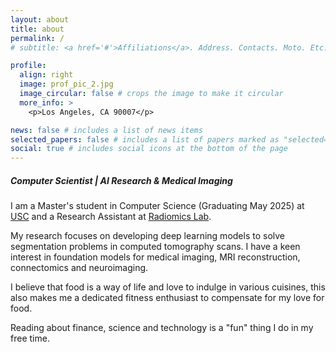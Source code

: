 ```yaml
---
layout: about
title: about
permalink: /
# subtitle: <a href='#'>Affiliations</a>. Address. Contacts. Moto. Etc.

profile:
  align: right
  image: prof_pic_2.jpg
  image_circular: false # crops the image to make it circular
  more_info: >
    <p>Los Angeles, CA 90007</p>

news: false # includes a list of news items
selected_papers: false # includes a list of papers marked as "selected={true}"
social: true # includes social icons at the bottom of the page
---
```


##### Computer Scientist | AI Research & Medical Imaging

I am a Master's student in Computer Science (Graduating May 2025) at <a href="https://www.usc.edu/" target="_blank">USC</a> and a Research Assistant at <a href="https://sites.usc.edu/uscradiomicslab/" target="_blank">Radiomics Lab<a>.

<!-- I am fortunate to be advised by <a href="https://keck.usc.edu/faculty-search/vinay-anant-duddalwar/" target="_blank">Dr Vinay Duddalwar<a>  and <a href="https://viterbi.usc.edu/directory/faculty/Oberai/Assad" target="_blank"> Dr Assad Oberai<a>. -->

My research focuses on developing deep learning models to solve segmentation problems in computed tomography scans. I have a keen interest in foundation models for medical imaging, MRI reconstruction, connectomics and neuroimaging.

I believe that food is a way of life and love to indulge in various cuisines, this also makes me a dedicated fitness enthusiast to compensate for my love for food.

Reading about finance, science and technology is a "fun" thing I do in my free time.

<!-- Link to your favorite [subreddit](http://reddit.com). You can put a picture in, too. The code is already in, just name your picture `prof_pic.jpg` and put it in the `img/` folder.

Put your address / P.O. box / other info right below your picture. You can also disable any of these elements by editing `profile` property of the YAML header of your `_pages/about.md`. Edit `_bibliography/papers.bib` and Jekyll will render your [publications page](/al-folio/publications/) automatically.

Link to your social media connections, too. This theme is set up to use [Font Awesome icons](https://fontawesome.com/) and [Academicons](https://jpswalsh.github.io/academicons/), like the ones below. Add your Facebook, Twitter, LinkedIn, Google Scholar, or just disable all of them. -->
